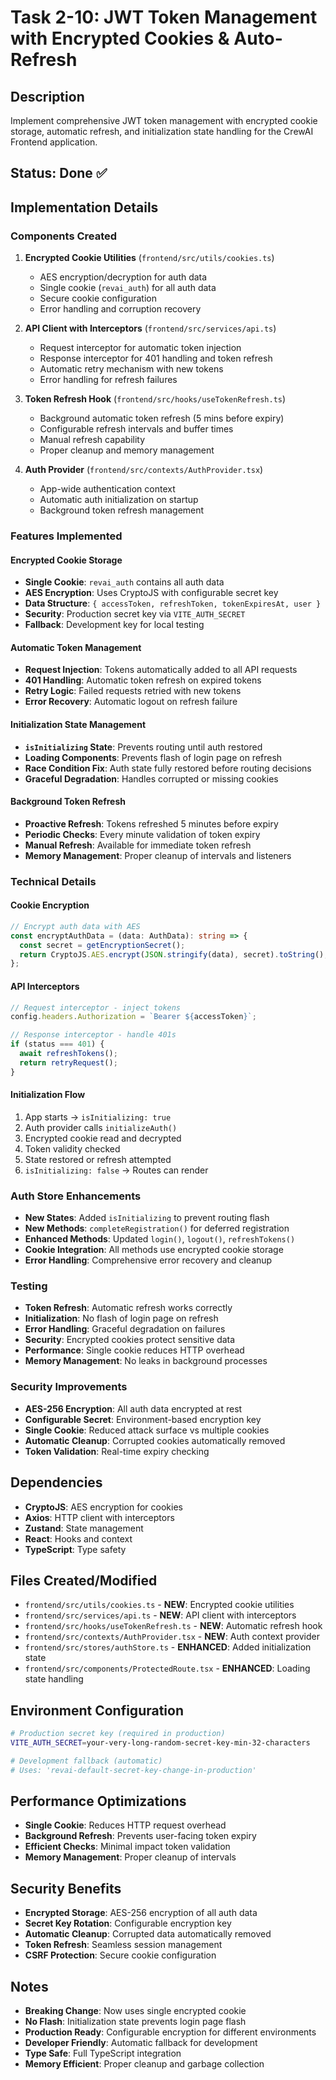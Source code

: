 # Task 2-10: JWT Token Management with Encrypted Cookies & Auto-Refresh

## Description
Implement comprehensive JWT token management with encrypted cookie storage, automatic refresh, and initialization state handling for the CrewAI Frontend application.

## Status: Done ✅

## Implementation Details

### Components Created
1. **Encrypted Cookie Utilities** (`frontend/src/utils/cookies.ts`)
   - AES encryption/decryption for auth data
   - Single cookie (`revai_auth`) for all auth data
   - Secure cookie configuration
   - Error handling and corruption recovery

2. **API Client with Interceptors** (`frontend/src/services/api.ts`)
   - Request interceptor for automatic token injection
   - Response interceptor for 401 handling and token refresh
   - Automatic retry mechanism with new tokens
   - Error handling for refresh failures

3. **Token Refresh Hook** (`frontend/src/hooks/useTokenRefresh.ts`)
   - Background automatic token refresh (5 mins before expiry)
   - Configurable refresh intervals and buffer times
   - Manual refresh capability
   - Proper cleanup and memory management

4. **Auth Provider** (`frontend/src/contexts/AuthProvider.tsx`)
   - App-wide authentication context
   - Automatic auth initialization on startup
   - Background token refresh management

### Features Implemented

#### **Encrypted Cookie Storage**
- **Single Cookie**: `revai_auth` contains all auth data
- **AES Encryption**: Uses CryptoJS with configurable secret key
- **Data Structure**: `{ accessToken, refreshToken, tokenExpiresAt, user }`
- **Security**: Production secret key via `VITE_AUTH_SECRET`
- **Fallback**: Development key for local testing

#### **Automatic Token Management**
- **Request Injection**: Tokens automatically added to all API requests
- **401 Handling**: Automatic token refresh on expired tokens
- **Retry Logic**: Failed requests retried with new tokens
- **Error Recovery**: Automatic logout on refresh failure

#### **Initialization State Management**
- **`isInitializing` State**: Prevents routing until auth restored
- **Loading Components**: Prevents flash of login page on refresh
- **Race Condition Fix**: Auth state fully restored before routing decisions
- **Graceful Degradation**: Handles corrupted or missing cookies

#### **Background Token Refresh**
- **Proactive Refresh**: Tokens refreshed 5 minutes before expiry
- **Periodic Checks**: Every minute validation of token expiry
- **Manual Refresh**: Available for immediate token refresh
- **Memory Management**: Proper cleanup of intervals and listeners

### Technical Details

#### **Cookie Encryption**
```typescript
// Encrypt auth data with AES
const encryptAuthData = (data: AuthData): string => {
  const secret = getEncryptionSecret();
  return CryptoJS.AES.encrypt(JSON.stringify(data), secret).toString();
};
```

#### **API Interceptors**
```typescript
// Request interceptor - inject tokens
config.headers.Authorization = `Bearer ${accessToken}`;

// Response interceptor - handle 401s
if (status === 401) {
  await refreshTokens();
  return retryRequest();
}
```

#### **Initialization Flow**
1. App starts → `isInitializing: true`
2. Auth provider calls `initializeAuth()`
3. Encrypted cookie read and decrypted
4. Token validity checked
5. State restored or refresh attempted
6. `isInitializing: false` → Routes can render

### Auth Store Enhancements
- **New States**: Added `isInitializing` to prevent routing flash
- **New Methods**: `completeRegistration()` for deferred registration
- **Enhanced Methods**: Updated `login()`, `logout()`, `refreshTokens()`
- **Cookie Integration**: All methods use encrypted cookie storage
- **Error Handling**: Comprehensive error recovery and cleanup

### Testing
- **Token Refresh**: Automatic refresh works correctly
- **Initialization**: No flash of login page on refresh
- **Error Handling**: Graceful degradation on failures
- **Security**: Encrypted cookies protect sensitive data
- **Performance**: Single cookie reduces HTTP overhead
- **Memory Management**: No leaks in background processes

### Security Improvements
- **AES-256 Encryption**: All auth data encrypted at rest
- **Configurable Secret**: Environment-based encryption key
- **Single Cookie**: Reduced attack surface vs multiple cookies
- **Automatic Cleanup**: Corrupted cookies automatically removed
- **Token Validation**: Real-time expiry checking

## Dependencies
- **CryptoJS**: AES encryption for cookies
- **Axios**: HTTP client with interceptors
- **Zustand**: State management
- **React**: Hooks and context
- **TypeScript**: Type safety

## Files Created/Modified
- `frontend/src/utils/cookies.ts` - **NEW**: Encrypted cookie utilities
- `frontend/src/services/api.ts` - **NEW**: API client with interceptors
- `frontend/src/hooks/useTokenRefresh.ts` - **NEW**: Automatic refresh hook
- `frontend/src/contexts/AuthProvider.tsx` - **NEW**: Auth context provider
- `frontend/src/stores/authStore.ts` - **ENHANCED**: Added initialization state
- `frontend/src/components/ProtectedRoute.tsx` - **ENHANCED**: Loading state handling

## Environment Configuration
```bash
# Production secret key (required in production)
VITE_AUTH_SECRET=your-very-long-random-secret-key-min-32-characters

# Development fallback (automatic)
# Uses: 'revai-default-secret-key-change-in-production'
```

## Performance Optimizations
- **Single Cookie**: Reduces HTTP request overhead
- **Background Refresh**: Prevents user-facing token expiry
- **Efficient Checks**: Minimal impact token validation
- **Memory Management**: Proper cleanup of intervals

## Security Benefits
- **Encrypted Storage**: AES-256 encryption of all auth data
- **Secret Key Rotation**: Configurable encryption key
- **Automatic Cleanup**: Corrupted data automatically removed
- **Token Refresh**: Seamless session management
- **CSRF Protection**: Secure cookie configuration

## Notes
- **Breaking Change**: Now uses single encrypted cookie
- **No Flash**: Initialization state prevents login page flash
- **Production Ready**: Configurable encryption for different environments
- **Developer Friendly**: Automatic fallback for development
- **Type Safe**: Full TypeScript integration
- **Memory Efficient**: Proper cleanup and garbage collection 